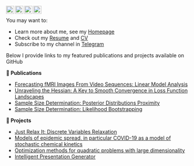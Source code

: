[<img align="left" alt="kisnikser | Telegram" width="22px" src="https://cdn.simpleicons.org/telegram/black/white" />](https://t.me/kiselcheck)
[<img align="left" alt="kisnikser | Google Scholar" width="22px" src="https://cdn.simpleicons.org/googlescholar/black/white" />](https://scholar.google.com/citations?user=8BOqs70AAAAJ&hl=ru)
[<img align="left" alt="kisnikser | LinkedIn" width="22px" src="https://cdn.simpleicons.org/linkedin/black/white" />](https://www.linkedin.com/in/kisnikser)
[<img align="left" alt="kisnikser | Instagram" width="22px" src="https://cdn.simpleicons.org/instagram/black/white" />](https://instagram.com/kisnikser)
<br/>

You may want to:

- Learn more about me, see my [Homepage](https://kisnikser.github.io/)
- Check out my [Resume](https://latexonline.cc/compile?git=https://github.com/kisnikser/CV&target=resume.tex&command=xelatex&force=true) and [CV](https://latexonline.cc/compile?git=https://github.com/kisnikser/CV&target=cv.tex&command=xelatex&force=true)
- Subscribe to my channel in [Telegram](https://t.me/kiselcheck)

Below I provide links to my featured publications and projects available on GitHub

**📝 Publications**
- [Forecasting fMRI Images From Video Sequences: Linear Model Analysis](https://github.com/DorinDaniil/Forecasting-fMRI-Images)
- [Unraveling the Hessian: A Key to Smooth Convergence in Loss Function Landscapes](https://github.com/kisnikser/landscape-hessian)
- [Sample Size Determination: Posterior Distributions Proximity](https://github.com/kisnikser/Posterior-Distributions-Proximity)
- [Sample Size Determination: Likelihood Bootstrapping](https://github.com/kisnikser/Likelihood-Bootstrapping)

**🐶 Projects**
- [Just Relax It: Discrete Variables Relaxation](https://github.com/intsystems/relaxit)
- [Models of epidemic spread, in particular COVID-19 as a model of stochastic chemical kinetics](https://github.com/kisnikser/Epidemic-Spread-Models)
- [Optimization methods for quadratic problems with large dimensionality](https://github.com/kisnikser/Optimization-Methods)
- [Intelligent Presentation Generator](https://github.com/kisnikser/Intelligent-Presentation-Generator)
